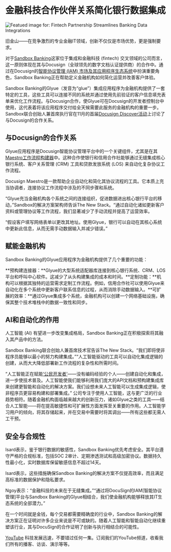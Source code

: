 # 金融科技合作伙伴关系简化银行数据集成

![Featued image for: Fintech Partnership Streamlines Banking Data Integrations](https://cdn.thenewstack.io/media/2024/12/ea2ee1c3-sandbox-banking-docusign-discover-1024x576.jpg)

旧金山——在竞争激烈的专业金融IT领域，创新不仅仅是市场优势，更是强制要求。

对于[Sandbox Banking](https://sandboxbanking.com/)这家位于集成和金融科技 (fintech) 交叉领域的公司而言，这一原则体现在其与Docusign（全球领先的数字文档认证提供商）的合作中。通过在Docusign的[智能协议管理 (IAM) 市场及其应用程序生态系统](https://thenewstack.io/docusign-expands-its-developer-community-with-new-platform/)中扮演重要角色，Sandbox Banking正在帮助定义金融机构如何简化运营并改善客户体验。

Sandbox Banking的Glyue（发音为“glue”）集成应用程序为金融机构提供了一套特定的工具，这些工具可以连接不同的系统并通过使用先前验证的客户信息填充表单来优化工作流程。与Docusign合作，使Glyue可在Docusign的开发者控制台中使用，这代表着将该应用程序交付给全天候需要此服务的金融机构的重要一步。Sandbox联合创始人兼首席执行官在11月的首届[Docusign Discover活动](https://events.docusign.com/discover)上讨论了与Docusign的合作关系。

## 与Docusign的合作关系

Glyue应用程序是Docusign智能协议管理平台中的一个关键组件，尤其是在其[Maestro工作流程构建器](https://www.docusign.com/products/platform/maestro)中。这种合作使银行和信用合作社能够通过无缝集成核心银行系统、客户关系管理 (CRM) 工具和贷款发放系统 (LOS) 来自动化复杂协议工作流程。

Docusign Maestro是一款帮助企业自动化和简化其协议流程的工具。它本质上充当协调者，连接协议工作流程中涉及的不同步骤和系统。

“Glyue充当金融机构各个系统之间的连接组织，促进数据进出核心银行平台的移动，”Sandbox的解决方案架构师告诉The New Stack。“通过自动化诸如更新客户资料或管理协议等工作流程，我们显著减少了手动流程并提高了运营效率。

“假设客户填写网络表单以更改其地址。使用Glyue，银行可以自动在其核心系统中更新此信息，从而无需手动数据输入并减少错误。”

## 赋能金融机构

Sandbox Banking的Glyue应用程序为金融机构提供了几个重要的功能：

**预构建连接器：**Glyue的大型系统适配器库连接到核心银行系统、CRM、LOS平台和呼叫中心软件。这减少了从头构建集成的成本和时间。**定制功能：**机构可以根据其独特的运营需求定制工作流程。例如，信用合作社可以使用Glyue来自动化在多个系统中更新客户联系信息的过程，从而消除手动数据输入。**可扩展的效率：**通过Glyue集成多个系统，金融机构可以创建一个网络基础设施，确保其整个技术堆栈中的数据一致性和同步。

## AI和自动化的作用

人工智能 (AI) 有望进一步改变集成格局，Sandbox Banking正在积极探索将其融入其产品中的方法。

Sandbox Banking联合创始人兼首席技术官告诉The New Stack。“我们即将使非程序员能够以最小的努力构建集成。”“人工智能驱动的工具可以自动化集成逻辑的创建，从而大大降低部署新工作流程的复杂性和所需时间。

“人工智能正在赋能[‘公民开发者’](https://thenewstack.io/citizen-integrators-myth-or-aspiration-for-it-teams/)——没有编码经验的个人——创建自动化和集成，进一步使技术普及。人工智能使我们能够利用我们庞大的API文档和预构建集成库来创建更智能和自动化的解决方案。我们设想未来人工智能可以生成集成逻辑，使非程序员更容易构建和部署集成。”
公司专注于使用人工智能，这与更广泛的行业趋势相符。随着金融机构面临越来越大的创新压力，诸如Glyue之类的工具——结合人工智能——将在提高敏捷性和可扩展性方面发挥至关重要的作用。人工智能学习用户的倾向，将其存储起来，并在交易中需要时将其调出——所有这些都无需人工干预。

## 安全与合规性

Isard表示，鉴于银行数据的敏感性，Sandbox Banking优先考虑安全。其平台遵守严格的合规标准，包括SOC 2审计、定期渗透测试和高级加密协议。数据持久性最小化，实时数据库保留敏感信息不超过14天。

Isard表示，这些措施确保Sandbox Banking的解决方案不仅提高效率，而且满足高标准的数据保护和隐私要求。

Ngoy表示：“金融科技的未来在于无缝集成。”“通过将DocuSign的IAM[智能协议管理]平台与Sandbox Banking的Glyue相结合，我们使金融机构能够释放其IT生态系统的全部潜力。”

在一个时间就是金钱，每个交易都需要精确度的行业中，Sandbox Banking的解决方案正在证明对许多企业来说是不可或缺的。随着人工智能和智能自动化继续重塑该行业，其与DocuSign的合作证明了创新与执行相结合的可能性。

[YouTube](https://youtube.com/thenewstack?sub_confirmation=1) 科技发展迅速，不要错过任何一集。订阅我们的YouTube频道，收看我们所有的播客、访谈、演示等等。